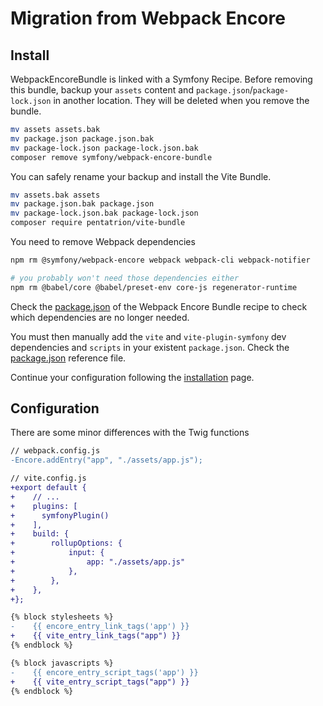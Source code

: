 # Migration from Webpack Encore

## Install

WebpackEncoreBundle is linked with a Symfony Recipe. Before removing this bundle, backup your `assets` content and `package.json`/`package-lock.json` in another location. They will be deleted when you remove the bundle.

```bash
mv assets assets.bak
mv package.json package.json.bak
mv package-lock.json package-lock.json.bak
composer remove symfony/webpack-encore-bundle
```

You can safely rename your backup and install the Vite Bundle.
```bash
mv assets.bak assets
mv package.json.bak package.json
mv package-lock.json.bak package-lock.json
composer require pentatrion/vite-bundle
```

You need to remove Webpack dependencies
```bash
npm rm @symfony/webpack-encore webpack webpack-cli webpack-notifier

# you probably won't need those dependencies either
npm rm @babel/core @babel/preset-env core-js regenerator-runtime
```
Check the [package.json](https://github.com/symfony/recipes/blob/main/symfony/webpack-encore-bundle/2.0/package.json) of the Webpack Encore Bundle recipe to check which dependencies are no longer needed.

You must then manually add the `vite` and `vite-plugin-symfony` dev dependencies and `scripts` in your existent `package.json`. Check the [package.json](https://github.com/lhapaipai/vite-bundle/blob/main/install/package.json) reference file.

Continue your configuration following the [installation](/guide/installation.html#installation) page.


## Configuration

There are some minor differences with the Twig functions

```diff
// webpack.config.js
-Encore.addEntry("app", "./assets/app.js");
```

```diff
// vite.config.js
+export default {
+    // ...
+    plugins: [
+      symfonyPlugin()
+    ],
+    build: {
+        rollupOptions: {
+            input: {
+                app: "./assets/app.js"
+            },
+        },
+    },
+};
```

```diff
{% block stylesheets %}
-    {{ encore_entry_link_tags('app') }}
+    {{ vite_entry_link_tags("app") }}
{% endblock %}

{% block javascripts %}
-    {{ encore_entry_script_tags('app') }}
+    {{ vite_entry_script_tags("app") }}
{% endblock %}
```


